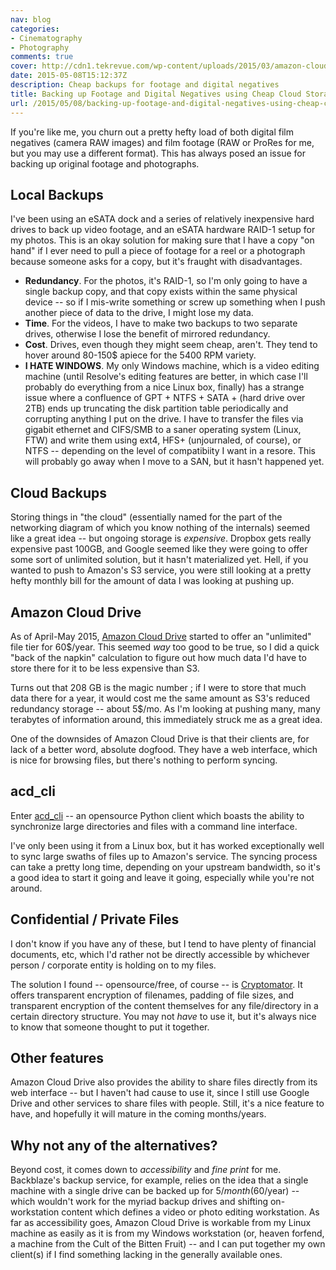 ```yaml
---
nav: blog
categories:
- Cinematography
- Photography
comments: true
cover: http://cdn1.tekrevue.com/wp-content/uploads/2015/03/amazon-cloud-drive.jpg
date: 2015-05-08T15:12:37Z
description: Cheap backups for footage and digital negatives
title: Backing up Footage and Digital Negatives using Cheap Cloud Storage
url: /2015/05/08/backing-up-footage-and-digital-negatives-using-cheap-cloud-storage/
---
```


If you're like me, you churn out a pretty hefty load of both digital film negatives (camera RAW images) and film footage (RAW or ProRes for me, but you may use a different format). This has always posed an issue for backing up original footage and photographs.

<!--more-->

## Local Backups

I've been using an eSATA dock and a series of relatively inexpensive hard drives to back up video footage, and an eSATA hardware RAID-1 setup for my photos. This is an okay solution for making sure that I have a copy "on hand" if I ever need to pull a piece of footage for a reel or a photograph because someone asks for a copy, but it's fraught with disadvantages.

 * **Redundancy**. For the photos, it's RAID-1, so I'm only going to have a single backup copy, and that copy exists within the same physical device -- so if I mis-write something or screw up something when I push another piece of data to the drive, I might lose my data.
 * **Time**. For the videos, I have to make two backups to two separate drives, otherwise I lose the benefit of mirrored redundancy.
 * **Cost**. Drives, even though they might seem cheap, aren't. They tend to hover around 80-150$ apiece for the 5400 RPM variety.
 * **I HATE WINDOWS**. My only Windows machine, which is a video editing machine (until Resolve's editing features are better, in which case I'll probably do everything from a nice Linux box, finally) has a strange issue where a confluence of GPT + NTFS + SATA + (hard drive over 2TB) ends up truncating the disk partition table periodically and corrupting anything I put on the drive. I have to transfer the files via gigabit ethernet and CIFS/SMB to a saner operating system (Linux, FTW) and write them using ext4, HFS+ (unjournaled, of course), or NTFS -- depending on the level of compatibiity I want in a resore. This will probably go away when I move to a SAN, but it hasn't happened yet.
 
## Cloud Backups

Storing things in "the cloud" (essentially named for the part of the networking diagram of which you know nothing of the internals) seemed like a great idea -- but ongoing storage is *expensive*. Dropbox gets really expensive past 100GB, and Google seemed like they were going to offer some sort of unlimited solution, but it hasn't materialized yet. Hell, if you wanted to push to Amazon's S3 service, you were still looking at a pretty hefty monthly bill for the amount of data I was looking at pushing up.

## Amazon Cloud Drive

As of April-May 2015, [Amazon Cloud Drive](https://www.amazon.com/clouddrive/home/) started to offer an "unlimited" file tier for 60$/year. This seemed *way* too good to be true, so I did a quick "back of the napkin" calculation to figure out how much data I'd have to store there for it to be less expensive than S3.

Turns out that 208 GB is the magic number ; if I were to store that much data there for a year, it would cost me the same amount as S3's reduced redundancy storage -- about 5$/mo. As I'm looking at pushing many, many terabytes of information around, this immediately struck me as a great idea.

One of the downsides of Amazon Cloud Drive is that their clients are, for lack of a better word, absolute dogfood. They have a web interface, which is nice for browsing files, but there's nothing to perform syncing.

## acd_cli

Enter [acd_cli](https://github.com/yadayada/acd_cli) -- an opensource Python client which boasts the ability to synchronize large directories and files with a command line interface.

I've only been using it from a Linux box, but it has worked exceptionally well to sync large swaths of files up to Amazon's service. The syncing process can take a pretty long time, depending on your upstream bandwidth, so it's a good idea to start it going and leave it going, especially while you're not around.

## Confidential / Private Files

I don't know if you have any of these, but I tend to have plenty of financial documents, etc, which I'd rather not be directly accessible by whichever person / corporate entity is holding on to my files.

The solution I found -- opensource/free, of course -- is [Cryptomator](https://cryptomator.org/). It offers transparent encryption of filenames, padding of file sizes, and transparent encryption of the content themselves for any file/directory in a certain directory structure. You may not *have* to use it, but it's always nice to know that someone thought to put it together. 

## Other features

Amazon Cloud Drive also provides the ability to share files directly from its web interface -- but I haven't had cause to use it, since I still use Google Drive and other services to share files with people. Still, it's a nice feature to have, and hopefully it will mature in the coming months/years.

## Why not any of the alternatives?

Beyond cost, it comes down to *accessibility* and *fine print* for me. Backblaze's backup service, for example, relies on the idea that a single machine with a single drive can be backed up for 5$/month (60$/year) -- which wouldn't work for the myriad backup drives and shifting on-workstation content which defines a video or photo editing workstation. As far as accessibility goes, Amazon Cloud Drive is workable from my Linux machine as easily as it is from my Windows workstation (or, heaven forfend, a machine from the Cult of the Bitten Fruit) -- and I can put together my own client(s) if I find something lacking in the generally available ones.
